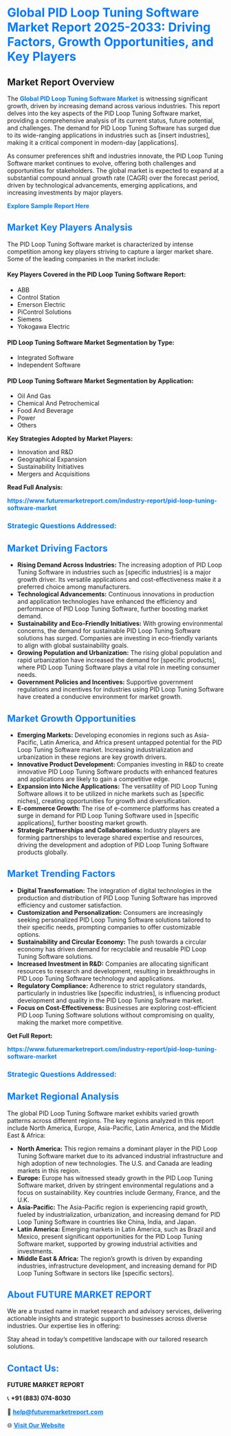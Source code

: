 <h1 style="color: #007BFF;">Global PID Loop Tuning Software Market Report 2025-2033: Driving Factors, Growth Opportunities, and Key Players</h1>

<section id="overview">
<h2>Market Report Overview</h2>
<p>The <a href="https://www.futuremarketreport.com/industry-report/pid-loop-tuning-software-market" style="color: #007BFF; text-decoration: none;"><strong>Global PID Loop Tuning Software Market</strong></a> is witnessing significant growth, driven by increasing demand across various industries. This report delves into the key aspects of the PID Loop Tuning Software market, providing a comprehensive analysis of its current status, future potential, and challenges. The demand for PID Loop Tuning Software has surged due to its wide-ranging applications in industries such as [insert industries], making it a critical component in modern-day [applications].</p>
<p>As consumer preferences shift and industries innovate, the PID Loop Tuning Software market continues to evolve, offering both challenges and opportunities for stakeholders. The global market is expected to expand at a substantial compound annual growth rate (CAGR) over the forecast period, driven by technological advancements, emerging applications, and increasing investments by major players.</p>
</section>

<section id="overview">
<p><a href="https://www.futuremarketreport.com/request-sample/reportId=50962" style="color: #007BFF; text-decoration: none;"><strong>Explore Sample Report Here</strong></a></p>
</section>

<section id="key-players">
<h2 style="color: #007BFF;">Market Key Players Analysis</h2>
<p>The PID Loop Tuning Software market is characterized by intense competition among key players striving to capture a larger market share. Some of the leading companies in the market include:</p>
<h4>Key Players Covered in the PID Loop Tuning Software Report:</h4>
<ul><li>ABB</li><li>Control Station</li><li>Emerson Electric</li><li>PiControl Solutions</li><li>Siemens</li><li>Yokogawa Electric</li></ul>
<h4>PID Loop Tuning Software Market Segmentation by Type:</h4>
<ul><li>Integrated Software</li><li>Independent Software</li></ul>

<h4>PID Loop Tuning Software Market Segmentation by Application:</h4>
<ul><li>Oil And Gas</li><li>Chemical And Petrochemical</li><li>Food And Beverage</li><li>Power</li><li>Others</li></ul>
<p><strong>Key Strategies Adopted by Market Players:</strong></p>
<ul>
<li>Innovation and R&D</li>
<li>Geographical Expansion</li>
<li>Sustainability Initiatives</li>
<li>Mergers and Acquisitions</li>
</ul>
</section>

<section>
<p><strong>Read Full Analysis: </strong></p><a href="https://www.futuremarketreport.com/industry-report/pid-loop-tuning-software-market" style="color: #007BFF; text-decoration: none;"><strong>https://www.futuremarketreport.com/industry-report/pid-loop-tuning-software-market</strong></a>
<h3 style="color: #007BFF;">Strategic Questions Addressed:</h3>
</section>

<section id="driving-factors">
<h2 style="color: #007BFF;">Market Driving Factors</h2>
<ul>
<li><strong>Rising Demand Across Industries:</strong> The increasing adoption of PID Loop Tuning Software in industries such as [specific industries] is a major growth driver. Its versatile applications and cost-effectiveness make it a preferred choice among manufacturers.</li>
<li><strong>Technological Advancements:</strong> Continuous innovations in production and application technologies have enhanced the efficiency and performance of PID Loop Tuning Software, further boosting market demand.</li>
<li><strong>Sustainability and Eco-Friendly Initiatives:</strong> With growing environmental concerns, the demand for sustainable PID Loop Tuning Software solutions has surged. Companies are investing in eco-friendly variants to align with global sustainability goals.</li>
<li><strong>Growing Population and Urbanization:</strong> The rising global population and rapid urbanization have increased the demand for [specific products], where PID Loop Tuning Software plays a vital role in meeting consumer needs.</li>
<li><strong>Government Policies and Incentives:</strong> Supportive government regulations and incentives for industries using PID Loop Tuning Software have created a conducive environment for market growth.</li>
</ul>
</section>

<section id="growth-opportunities">
<h2 style="color: #007BFF;">Market Growth Opportunities</h2>
<ul>
<li><strong>Emerging Markets:</strong> Developing economies in regions such as Asia-Pacific, Latin America, and Africa present untapped potential for the PID Loop Tuning Software market. Increasing industrialization and urbanization in these regions are key growth drivers.</li>
<li><strong>Innovative Product Development:</strong> Companies investing in R&D to create innovative PID Loop Tuning Software products with enhanced features and applications are likely to gain a competitive edge.</li>
<li><strong>Expansion into Niche Applications:</strong> The versatility of PID Loop Tuning Software allows it to be utilized in niche markets such as [specific niches], creating opportunities for growth and diversification.</li>
<li><strong>E-commerce Growth:</strong> The rise of e-commerce platforms has created a surge in demand for PID Loop Tuning Software used in [specific applications], further boosting market growth.</li>
<li><strong>Strategic Partnerships and Collaborations:</strong> Industry players are forming partnerships to leverage shared expertise and resources, driving the development and adoption of PID Loop Tuning Software products globally.</li>
</ul>
</section>

<section id="trending-factors">
<h2 style="color: #007BFF;">Market Trending Factors</h2>
<ul>
<li><strong>Digital Transformation:</strong> The integration of digital technologies in the production and distribution of PID Loop Tuning Software has improved efficiency and customer satisfaction.</li>
<li><strong>Customization and Personalization:</strong> Consumers are increasingly seeking personalized PID Loop Tuning Software solutions tailored to their specific needs, prompting companies to offer customizable options.</li>
<li><strong>Sustainability and Circular Economy:</strong> The push towards a circular economy has driven demand for recyclable and reusable PID Loop Tuning Software solutions.</li>
<li><strong>Increased Investment in R&D:</strong> Companies are allocating significant resources to research and development, resulting in breakthroughs in PID Loop Tuning Software technology and applications.</li>
<li><strong>Regulatory Compliance:</strong> Adherence to strict regulatory standards, particularly in industries like [specific industries], is influencing product development and quality in the PID Loop Tuning Software market.</li>
<li><strong>Focus on Cost-Effectiveness:</strong> Businesses are exploring cost-efficient PID Loop Tuning Software solutions without compromising on quality, making the market more competitive.</li>
</ul>
</section>

<section>
<p><strong>Get Full Report: </strong></p><a href="https://www.futuremarketreport.com/industry-report/pid-loop-tuning-software-market" style="color: #007BFF; text-decoration: none;"><strong>https://www.futuremarketreport.com/industry-report/pid-loop-tuning-software-market</strong></a>
<h3 style="color: #007BFF;">Strategic Questions Addressed:</h3>
</section>


<section id="regional-analysis">
<h2 style="color: #007BFF;">Market Regional Analysis</h2>
<p>The global PID Loop Tuning Software market exhibits varied growth patterns across different regions. The key regions analyzed in this report include North America, Europe, Asia-Pacific, Latin America, and the Middle East & Africa:</p>
<ul>
<li><strong>North America:</strong> This region remains a dominant player in the PID Loop Tuning Software market due to its advanced industrial infrastructure and high adoption of new technologies. The U.S. and Canada are leading markets in this region.</li>
<li><strong>Europe:</strong> Europe has witnessed steady growth in the PID Loop Tuning Software market, driven by stringent environmental regulations and a focus on sustainability. Key countries include Germany, France, and the U.K.</li>
<li><strong>Asia-Pacific:</strong> The Asia-Pacific region is experiencing rapid growth, fueled by industrialization, urbanization, and increasing demand for PID Loop Tuning Software in countries like China, India, and Japan.</li>
<li><strong>Latin America:</strong> Emerging markets in Latin America, such as Brazil and Mexico, present significant opportunities for the PID Loop Tuning Software market, supported by growing industrial activities and investments.</li>
<li><strong>Middle East & Africa:</strong> The region’s growth is driven by expanding industries, infrastructure development, and increasing demand for PID Loop Tuning Software in sectors like [specific sectors].</li>
</ul>
</section>

<footer>
<h2 style="color: #007BFF;">About FUTURE MARKET REPORT</h2>
<p>We are a trusted name in market research and advisory services, delivering actionable insights and strategic support to businesses across diverse industries. Our expertise lies in offering:</p>

<p>Stay ahead in today’s competitive landscape with our tailored research solutions.</p>

<h2 style="color: #007BFF;">Contact Us:</h2>
<p><strong>FUTURE MARKET REPORT</strong></p>
<p>📞 <strong>+91 (883) 074-8030</strong></p>
<p>📧 <strong><a href="mailto:help@futuremarketreport.com" style="color: #007BFF;">help@futuremarketreport.com</a></strong></p>
<p>🌐 <strong><a href="https://www.futuremarketreport.com/" style="color: #007BFF;">Visit Our Website</a></strong></p>
</footer>